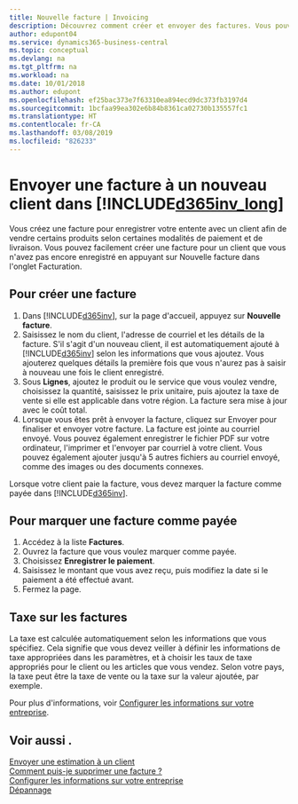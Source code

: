```yaml
---
title: Nouvelle facture | Invoicing
description: Découvrez comment créer et envoyer des factures. Vous pouvez ajouter le client et le produit ou service à la volée, ou choisir dans une liste.
author: edupont04
ms.service: dynamics365-business-central
ms.topic: conceptual
ms.devlang: na
ms.tgt_pltfrm: na
ms.workload: na
ms.date: 10/01/2018
ms.author: edupont
ms.openlocfilehash: ef25bac373e7f63310ea894ecd9dc373fb3197d4
ms.sourcegitcommit: 1bcfaa99ea302e6b84b8361ca02730b135557fc1
ms.translationtype: HT
ms.contentlocale: fr-CA
ms.lasthandoff: 03/08/2019
ms.locfileid: "826233"
---
```

# <a name="send-an-invoice-to-a-new-customer-in-included365invlongincludesd365invlongmd"></a>Envoyer une facture à un nouveau client dans [!INCLUDE[d365inv_long](includes/d365inv_long.md)]
Vous créez une facture pour enregistrer votre entente avec un client afin de vendre certains produits selon certaines modalités de paiement et de livraison. Vous pouvez facilement créer une facture pour un client que vous n'avez pas encore enregistré en appuyant sur Nouvelle facture dans l'onglet Facturation.  

## <a name="to-create-a-new-invoice"></a>Pour créer une facture
1. Dans [!INCLUDE[d365inv](includes/d365inv.md)], sur la page d'accueil, appuyez sur **Nouvelle facture**.
2. Saisissez le nom du client, l'adresse de courriel et les détails de la facture. S'il s'agit d'un nouveau client, il est automatiquement ajouté à [!INCLUDE[d365inv](includes/d365inv.md)] selon les informations que vous ajoutez. Vous ajouterez quelques détails la première fois que vous n'aurez pas à saisir à nouveau une fois le client enregistré.  
3. Sous **Lignes**, ajoutez le produit ou le service que vous voulez vendre, choisissez la quantité, saisissez le prix unitaire, puis ajoutez la taxe de vente si elle est applicable dans votre région. La facture sera mise à jour avec le coût total.  
4. Lorsque vous êtes prêt à envoyer la facture, cliquez sur Envoyer pour finaliser et envoyer votre facture. La facture est jointe au courriel envoyé. Vous pouvez également enregistrer le fichier PDF sur votre ordinateur, l'imprimer et l'envoyer par courriel à votre client. Vous pouvez également ajouter jusqu'à 5 autres fichiers au courriel envoyé, comme des images ou des documents connexes.  

Lorsque votre client paie la facture, vous devez marquer la facture comme payée dans [!INCLUDE[d365inv](includes/d365inv.md)].

## <a name="to-mark-an-invoice-as-paid"></a>Pour marquer une facture comme payée

1. Accédez à la liste **Factures**.  
2. Ouvrez la facture que vous voulez marquer comme payée.  
3. Choisissez **Enregistrer le paiement**.  
4. Saisissez le montant que vous avez reçu, puis modifiez la date si le paiement a été effectué avant.  
5. Fermez la page.  

## <a name="tax-on-invoices"></a>Taxe sur les factures
La taxe est calculée automatiquement selon les informations que vous spécifiez. Cela signifie que vous devez veiller à définir les informations de taxe appropriées dans les paramètres, et à choisir les taux de taxe appropriés pour le client ou les articles que vous vendez. Selon votre pays, la taxe peut être la taxe de vente ou la taxe sur la valeur ajoutée, par exemple.

Pour plus d'informations, voir [Configurer les informations sur votre entreprise](set-up-business-profile.md).

## <a name="see-also"></a>Voir aussi .
[Envoyer une estimation à un client](send-estimate.md)  
[Comment puis-je supprimer une facture ?](about-troubleshooting.md#how-can-i-delete-an-invoice)  
[Configurer les informations sur votre entreprise](set-up-business-profile.md)  
[Dépannage](about-troubleshooting.md)  
